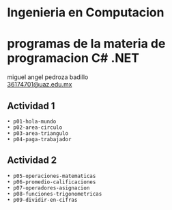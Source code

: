 # Ingenieria en Computacion
# programas de la materia de  programacion C# .NET

miguel angel pedroza badillo\
36174701@uaz.edu.mx

## Actividad 1
    • p01-hola-mundo
    • p02-area-circulo
    • p03-area-triangulo
    • p04-paga-trabajador
    
## Actividad 2
    • p05-operaciones-matematicas
    • p06-promedio-calificaciones
    • p07-operadores-asignacion
    • p08-funciones-trigonometricas
    • p09-dividir-en-cifras